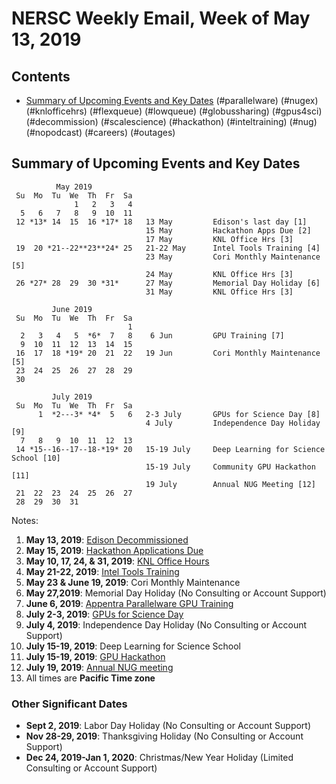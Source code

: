 # NERSC Weekly Email, Week of May 13, 2019 #

## Contents ## 

- [Summary of Upcoming Events and Key Dates](#dates)
(#parallelware)
(#nugex)
(#knlofficehrs)
(#flexqueue)
(#lowqueue)
(#globussharing)
(#gpus4sci)
(#decommission)
(#scalescience)
(#hackathon)
(#inteltraining)
(#nug)
(#nopodcast)
(#careers)
(#outages)

## Summary of Upcoming Events and Key Dates <a name="dates"/> ##

              May 2019
     Su  Mo  Tu  We  Th  Fr  Sa
                  1   2   3   4   
      5   6   7   8   9  10  11 
     12 *13* 14  15  16 *17* 18   13 May         Edison's last day [1]
                                  15 May         Hackathon Apps Due [2]
                                  17 May         KNL Office Hrs [3]
     19  20 *21--22**23**24* 25   21-22 May      Intel Tools Training [4]
                                  23 May         Cori Monthly Maintenance [5]
                                  24 May         KNL Office Hrs [3]
     26 *27* 28  29  30 *31*      27 May         Memorial Day Holiday [6]
                                  31 May         KNL Office Hrs [3]

             June 2019        
     Su  Mo  Tu  We  Th  Fr  Sa  
                              1  
      2   3   4   5  *6*  7   8    6 Jun         GPU Training [7]
      9  10  11  12  13  14  15  
     16  17  18 *19* 20  21  22   19 Jun         Cori Monthly Maintenance [5] 
     23  24  25  26  27  28  29  
     30                    

             July 2019
     Su  Mo  Tu  We  Th  Fr  Sa
          1  *2---3* *4*  5   6   2-3 July       GPUs for Science Day [8]
                                  4 July         Independence Day Holiday [9]
      7   8   9  10  11  12  13
     14 *15--16--17--18-*19* 20   15-19 July     Deep Learning for Science School [10]
                                  15-19 July     Community GPU Hackathon [11]
                                  19 July        Annual NUG Meeting [12]
     21  22  23  24  25  26  27
     28  29  30  31


Notes:

1. **May 13, 2019**: [Edison Decommissioned](#decommission)
2. **May 15, 2019**: [Hackathon Applications Due](#hackathon)
3. **May 10, 17, 24, & 31, 2019**: [KNL Office Hours](#knlofficehrs)
4. **May 21-22, 2019**: [Intel Tools Training](#inteltraining)
5. **May 23 & June 19, 2019**: Cori Monthly Maintenance
6. **May 27,2019**: Memorial Day Holiday (No Consulting or Account Support)
7. **June 6, 2019**: [Appentra Parallelware GPU Training](#parallelware)
8. **July 2-3, 2019**: [GPUs for Science Day](#gpus4sci)
9. **July 4, 2019**: Independence Day Holiday (No Consulting or Account Support)
10. **July 15-19, 2019**: Deep Learning for Science School
11. **July 15-19, 2019**: [GPU Hackathon](#hackathon)
12. **July 19, 2019**: [Annual NUG meeting](#nug)
13. All times are **Pacific Time zone**


### Other Significant Dates ###
- **Sept 2, 2019**: Labor Day Holiday (No Consulting or Account Support)
- **Nov 28-29, 2019**: Thanksgiving Holiday (No Consulting or Account Support)
- **Dec 24, 2019-Jan 1, 2020**: Christmas/New Year Holiday (Limited Consulting or Account Support)

